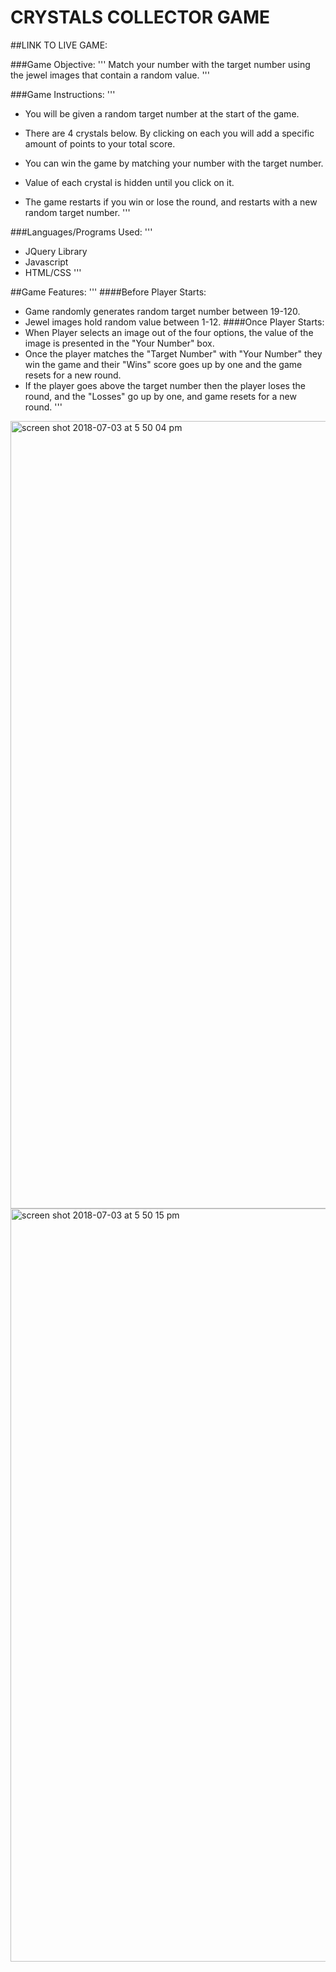 # CRYSTALS COLLECTOR GAME 

##LINK TO LIVE GAME: 

###Game Objective: 
'''
Match your number with the target number using the jewel images that contain a random value. 
'''

###Game Instructions:
'''
- You will be given a random target number at the start of the game.

- There are 4 crystals below. By clicking on each you will add a specific amount of points to your total score.

- You can win the game by matching your number with the target number.

- Value of each crystal is hidden until you click on it.

- The game restarts if you win or lose the round, and restarts with a new random target number.
'''

###Languages/Programs Used: 
'''
- JQuery Library 
- Javascript 
- HTML/CSS 
'''

##Game Features: 
'''
####Before Player Starts:
  - Game randomly generates random target number between 19-120.
  - Jewel images hold random value between 1-12.
####Once Player Starts: 
  - When Player selects an image out of the four options, the value of the image is presented in the "Your Number" box. 
  - Once the player matches the "Target Number" with "Your Number" they win the game and their "Wins" score goes up by one and the game resets for a new round. 
  - If the player goes above the target number then the player loses the round, and the "Losses" go up by one, and game resets for a new round. 
'''

<img width="1260" alt="screen shot 2018-07-03 at 5 50 04 pm" src="https://user-images.githubusercontent.com/38548548/42246547-01e6f5f0-7eeb-11e8-8f73-0860e7a66355.png">
<img width="1205" alt="screen shot 2018-07-03 at 5 50 15 pm" src="https://user-images.githubusercontent.com/38548548/42246550-02f81140-7eeb-11e8-896d-29cc69855512.png">

